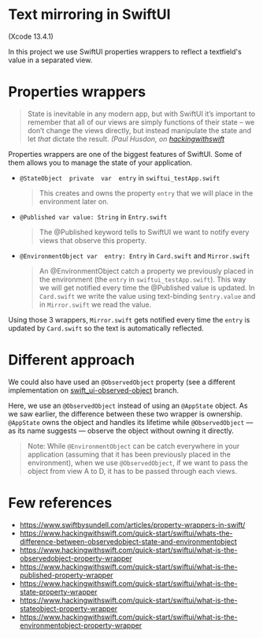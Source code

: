 # Text mirroring in SwiftUI

(Xcode 13.4.1)

In this project we use SwiftUI properties wrappers to reflect a textfield's value in a separated view.

# Properties wrappers

> State is inevitable in any modern app, but with SwiftUI it’s important to remember that all of our views are simply functions of their state – we don’t change the views directly, but instead manipulate the state and let _that_ dictate the result.
*(Paul Husdon, on [hackingwithswift](https://www.hackingwithswift.com/quick-start/swiftui/whats-the-difference-between-observedobject-state-and-environmentobject)*

Properties wrappers are one of the biggest features of SwiftUI. Some of them allows you to manage the state of your application.

- `@StateObject  private  var  entry` in `swiftui_testApp.swift`
	> This creates and owns the property `entry` that we will place in the environment later on.

- `@Published var value: String` in `Entry.swift`
	> The @Published keyword tells to SwiftUI we want to notify every views that observe this property.

- `@EnvironmentObject var  entry: Entry` in `Card.swift` and `Mirror.swift`
	>  An @EnvironmentObject catch a property we previously placed in the environment (the `entry` in `swiftui_testApp.swift`). This way we will get notified every time the @Published value is updated.
	In `Card.swift` we write the value using text-binding `$entry.value` and in `Mirror.swift` we read the value.

Using those 3 wrappers, `Mirror.swift` gets notified every time the `entry` is updated by `Card.swift` so the text is automatically reflected.

# Different approach

We could also have used an `@ObservedObject` property (see a different implementation on [swift_ui-observed-object](https://github.com/emilien-io/swiftui-test/tree/swift_ui-observed-object) branch.

Here, we use an `@ObservedObject` instead of using an `@AppState` object. As we saw earlier, the difference between these two wrapper is ownership. `@AppState` owns the object and handles its lifetime while `@ObservedObject` — as its name suggests — observe the object without owning it directly.

> Note: While `@EnvironmentObject` can be catch everywhere in your application (assuming that it has been previously placed in the environment), when we use `@ObservedObject`, if we want to pass the object from view A to D, it has to be passed through each views.

# Few references

- https://www.swiftbysundell.com/articles/property-wrappers-in-swift/
- https://www.hackingwithswift.com/quick-start/swiftui/whats-the-difference-between-observedobject-state-and-environmentobject
- https://www.hackingwithswift.com/quick-start/swiftui/what-is-the-observedobject-property-wrapper
- https://www.hackingwithswift.com/quick-start/swiftui/what-is-the-published-property-wrapper
- https://www.hackingwithswift.com/quick-start/swiftui/what-is-the-state-property-wrapper
- https://www.hackingwithswift.com/quick-start/swiftui/what-is-the-stateobject-property-wrapper
- https://www.hackingwithswift.com/quick-start/swiftui/what-is-the-environmentobject-property-wrapper
